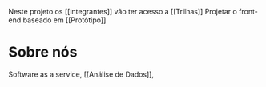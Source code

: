 

Neste projeto os [[integrantes]] vão ter acesso a [[Trilhas]] 
Projetar o front-end baseado em [[Protótipo]] 

# Sobre nós
Software as a service,
[[Análise de Dados]],



